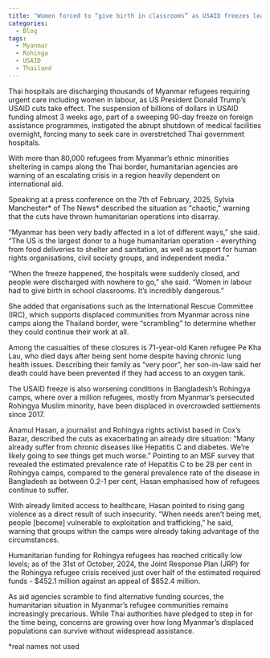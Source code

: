 ```yaml
---
title: "Women forced to “give birth in classrooms” as USAID freezes leave Thai authorities overwhelmed"
categories:
  - Blog
tags:
  - Myanmar
  - Rohinga
  - USAID
  - Thailand
---
```


Thai hospitals are discharging thousands of Myanmar refugees requiring urgent care including women in labour, as US President Donald Trump’s USAID cuts take effect. The suspension of billions of dollars in USAID funding almost 3 weeks ago, part of a sweeping 90-day freeze on foreign assistance programmes, instigated the abrupt shutdown of medical facilities overnight, forcing many to seek care in overstretched Thai government hospitals.

With more than 80,000 refugees from Myanmar’s ethnic minorities sheltering in camps along the Thai border, humanitarian agencies are warning of an escalating crisis in a region heavily dependent on international aid.

Speaking at a press conference on the 7th of February, 2025, Sylvia Manchester* of The News* described the situation as "chaotic," warning that the cuts have thrown humanitarian operations into disarray. 

“Myanmar has been very badly affected in a lot of different ways,” she said. “The US is the largest donor to a huge humanitarian operation - everything from food deliveries to shelter and sanitation, as well as support for human rights organisations, civil society groups, and independent media.”

“When the freeze happened, the hospitals were suddenly closed, and people were discharged with nowhere to go,” she said. “Women in labour had to give birth in school classrooms. It’s incredibly dangerous.”

She added that organisations such as the International Rescue Committee (IRC), which supports displaced communities from Myanmar across nine camps along the Thailand border, were “scrambling” to determine whether they could continue their work at all.

Among the casualties of these closures is 71-year-old Karen refugee Pe Kha Lau, who died days after being sent home despite having chronic lung health issues. Describing their family as “very poor”, her son-in-law said her death could have been prevented if they had access to an oxygen tank.

The USAID freeze is also worsening conditions in Bangladesh’s Rohingya camps, where over a million refugees, mostly from Myanmar’s persecuted Rohingya Muslim minority, have been displaced in overcrowded settlements since 2017.

Anamul Hasan, a journalist and Rohingya rights activist based in Cox’s Bazar, described the cuts as exacerbating an already dire situation: “Many already suffer from chronic diseases like Hepatitis C and diabetes. We’re likely going to see things get much worse.” Pointing to an MSF survey that revealed the estimated prevalence rate of Hepatitis C  to be 28 per cent in Rohingya camps, compared to the general prevalence rate of the disease in Bangladesh as between 0.2-1 per cent, Hasan emphasised how of refugees continue to suffer.

With already limited access to healthcare, Hasan pointed to rising gang violence as a direct result of such insecurity. “When needs aren’t being met, people [become] vulnerable to exploitation and trafficking,” he said, warning that groups within the camps were already taking advantage of the circumstances.

Humanitarian funding for Rohingya refugees has reached critically low levels; as of the 31st of October, 2024, the Joint Response Plan (JRP) for the Rohingya refugee crisis received just over half of the estimated required funds - $452.1 million against an appeal of $852.4 million.

As aid agencies scramble to find alternative funding sources, the humanitarian situation in Myanmar’s refugee communities remains increasingly precarious. While Thai authorities have pledged to step in for the time being, concerns are growing over how long Myanmar’s displaced populations can survive without widespread assistance.

*real names not used